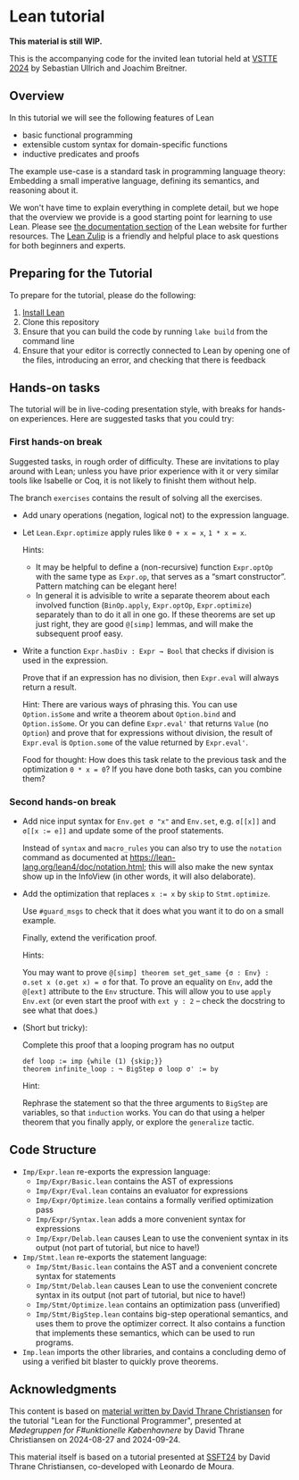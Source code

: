 # Lean tutorial

**This material is still WIP.**

This is the accompanying code for the invited lean tutorial held at [VSTTE
2024](https://www.soundandcomplete.org/vstte2024.html) by Sebastian Ullrich and Joachim Breitner.

## Overview

In this tutorial we will see the following features of Lean

* basic functional programming
* extensible custom syntax for domain-specific functions
* inductive predicates and proofs 

The example use-case is a standard task in programming language theory: Embedding a small imperative
language, defining its semantics, and reasoning about it.

We won't have time to explain everything in complete detail, but we
hope that the overview we provide is a good starting point for
learning to use Lean. Please see [the documentation
section](https://lean-lang.org/documentation/) of the Lean website for
further resources. The [Lean Zulip](https://leanprover.zulipchat.com/)
is a friendly and helpful place to ask questions for both beginners
and experts.

## Preparing for the Tutorial

To prepare for the tutorial, please do the following:

1. [Install Lean](https://lean-lang.org/lean4/doc/quickstart.html)
2. Clone this repository
3. Ensure that you can build the code by running `lake build` from the
   command line
4. Ensure that your editor is correctly connected to Lean by opening
   one of the files, introducing an error, and checking that there is
   feedback

## Hands-on tasks

The tutorial will be in live-coding presentation style, with breaks for hands-on experiences. Here
are suggested tasks that you could try:

### First hands-on break

Suggested tasks, in rough order of difficulty. These are invitations to play around with Lean; unless you have prior experience with it or very similar tools like Isabelle or Coq, it is not likely to finisht them without help.

The branch `exercises` contains the result of solving all the exercises.

* Add unary operations (negation, logical not) to the expression language.

* Let `Lean.Expr.optimize` apply rules like `0 + x = x`, `1 * x = x`.

  Hints:

  - It may be helpful to define a (non-recursive) function `Expr.optOp` with the same type as
    `Expr.op`, that serves as a “smart constructor”. Pattern matching can be elegant here!
  - In general it is advisible to write a separate theorem about each involved function
    (`BinOp.apply`, `Expr.optOp`, `Expr.optimize`) separately than to do it all in one go. 
    If these theorems are set up just right, they are good `@[simp]` lemmas, and will make the
    subsequent proof easy.

* Write a function `Expr.hasDiv : Expr → Bool` that checks if division is used in the expression.

  Prove that if an expression has no division, then `Expr.eval` will always return a result.

  Hint: There are various ways of phrasing this. You can use `Option.isSome` and write a theorem about
  `Option.bind` and `Option.isSome`. Or you can define `Expr.eval'` that returns `Value` (no
  `Option`) and prove that for expressions without division, the result of `Expr.eval` is
  `Option.some` of the value returned by `Expr.eval'`.

  Food for thought: How does this task relate to the previous task and the optimization `0 * x = 0`?
  If you have done both tasks, can you combine them?

  
### Second hands-on break

* Add nice input syntax for `Env.get σ "x"` and `Env.set`, e.g. `σ[[x]]` and `σ[[x := e]]` and
  update some of the proof statements.

  Instead of `syntax` and `macro_rules` you can also try to use the `notation` command as documented
  at <https://lean-lang.org/lean4/doc/notation.html>; this will also make the new syntax show up in the InfoView (in other words, it will also delaborate).

* Add the optimization that replaces `x := x` by `skip` to `Stmt.optimize`.

  Use `#guard_msgs` to check that it does what you want it to do on a small example.

  Finally, extend the verification proof.

  Hints:

  You may want to prove `@[simp] theorem set_get_same {σ : Env} : σ.set x (σ.get x) = σ` for that.
  To prove an equality on `Env`, add the `@[ext]` attribute to the `Env` structure. This will allow
  you to use `apply Env.ext` (or even start the proof with `ext y : 2` – check the docstring to see what that does.)

* (Short but tricky):

  Complete this proof that a looping program has no output
  ```lean
  def loop := imp {while (1) {skip;}}
  theorem infinite_loop : ¬ BigStep σ loop σ' := by
  ```
  
  Hint:

  Rephrase the statement so that the three arguments to `BigStep` are variables, so that `induction` works. You can do that using a helper theorem that you finally apply, or explore the `generalize` tactic.
 
## Code Structure

 - `Imp/Expr.lean` re-exports the expression language:
   - `Imp/Expr/Basic.lean` contains the AST of expressions
   - `Imp/Expr/Eval.lean` contains an evaluator for expressions
   - `Imp/Expr/Optimize.lean` contains a formally verified optimization pass
   - `Imp/Expr/Syntax.lean` adds a more convenient syntax for expressions
   - `Imp/Expr/Delab.lean` causes Lean to use the convenient syntax in
     its output (not part of tutorial, but nice to have!)
 - `Imp/Stmt.lean` re-exports the statement language:
   - `Imp/Stmt/Basic.lean` contains the AST and a convenient concrete
     syntax for statements
   - `Imp/Stmt/Delab.lean` causes Lean to use the convenient concrete
     syntax in its output (not part of tutorial, but nice to have!)
   - `Imp/Stmt/Optimize.lean` contains an optimization pass (unverified)
   - `Imp/Stmt/BigStep.lean` contains big-step operational semantics,
     and uses them to prove the optimizer correct. It also contains a
     function that implements these semantics, which can be used to
     run programs.
 - `Imp.lean` imports the other libraries, and contains a concluding
   demo of using a verified bit blaster to quickly prove theorems.

## Acknowledgments

This content is based on [material written by David Thrane
Christiansen](https://github.com/david-christiansen/lean-fkbh-24-2) for the tutorial "Lean for the
Functional Programmer", presented at *Mødegruppen for F#unktionelle Københavnere* by David Thrane
Christiansen on 2024-08-27 and 2024-09-24.

This material itself is based on a tutorial presented at [SSFT24](https://fm.csl.sri.com/SSFT24/) by
David Thrane Christiansen, co-developed with Leonardo de Moura.
